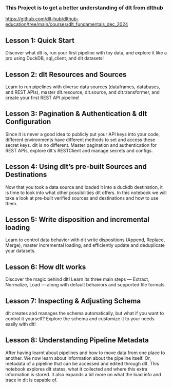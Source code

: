 ### This Project is to get a better understanding of dlt from dlthub
https://github.com/dlt-hub/dlthub-education/tree/main/courses/dlt_fundamentals_dec_2024

## Lesson 1: Quick Start

Discover what dlt is, run your first pipeline with toy data, and explore it like a pro using DuckDB, sql_client, and dlt datasets!

## Lesson 2: dlt Resources and Sources

Learn to run pipelines with diverse data sources (dataframes, databases, and REST APIs), master dlt.resource, dlt.source, and dlt.transformer, and create your first REST API pipeline!

## Lesson 3: Pagination & Authentication & dlt Configuration

Since it is never a good idea to publicly put your API keys into your code, different environments have different methods to set and access these secret keys. dlt is no different. Master pagination and authentication for REST APIs, explore dlt's RESTClient and manage secrets and configs.

## Lesson 4: Using dlt’s pre-built Sources and Destinations

Now that you took a data source and loaded it into a duckdb destination, it is time to look into what other possibilities dlt offers. In this notebook we will take a look at pre-built verified sources and destinations and how to use them.

## Lesson 5: Write disposition and incremental loading

Learn to control data behavior with dlt write dispositions (Append, Replace, Merge), master incremental loading, and efficiently update and deduplicate your datasets.

## Lesson 6: How dlt works

Discover the magic behind dlt! Learn its three main steps — Extract, Normalize, Load — along with default behaviors and supported file formats.

## Lesson 7: Inspecting & Adjusting Schema

dlt creates and manages the schema automatically, but what if you want to control it yourself? Explore the schema and customize it to your needs easily with dlt!

## Lesson 8: Understanding Pipeline Metadata

After having learnt about pipelines and how to move data from one place to another. We now learn about information about the pipeline itself. Or, metadata of a pipeline that can be accessed and edited through dlt. This notebook explores dlt states, what it collected and where this extra information is stored. It also expands a bit more on what the load info and trace in dlt is capable of.